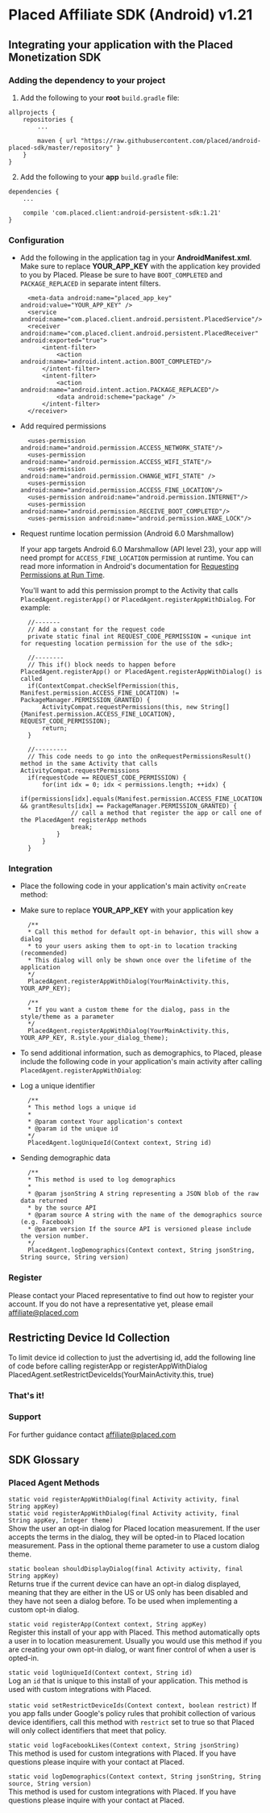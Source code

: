 # Placed Affiliate SDK (Android) v1.21
  
## Integrating your application with the Placed Monetization SDK
  
### Adding the dependency to your project

1. Add the following to your **root** `build.gradle` file:

```
allprojects {
    repositories {
        ...

        maven { url "https://raw.githubusercontent.com/placed/android-placed-sdk/master/repository" }
    }
}
```

2. Add the following to your **app** `build.gradle` file:

```
dependencies {
    ...

    compile 'com.placed.client:android-persistent-sdk:1.21'
}
```
  
### Configuration
* Add the following in the application tag in your **AndroidManifest.xml**. Make sure to replace **YOUR\_APP\_KEY** with the application key provided to you by Placed. Please be sure to have `BOOT_COMPLETED` and `PACKAGE_REPLACED` in separate intent filters.

        <meta-data android:name="placed_app_key" android:value="YOUR_APP_KEY" />  
        <service android:name="com.placed.client.android.persistent.PlacedService"/>  
        <receiver android:name="com.placed.client.android.persistent.PlacedReceiver" android:exported="true">  
            <intent-filter>
                <action android:name="android.intent.action.BOOT_COMPLETED"/>
            </intent-filter>
            <intent-filter>
                <action android:name="android.intent.action.PACKAGE_REPLACED"/>
                <data android:scheme="package" />
            </intent-filter> 
        </receiver>  

* Add required permissions
        
        <uses-permission android:name="android.permission.ACCESS_NETWORK_STATE"/>  
        <uses-permission android:name="android.permission.ACCESS_WIFI_STATE"/>  
        <uses-permission android:name="android.permission.CHANGE_WIFI_STATE" />  
        <uses-permission android:name="android.permission.ACCESS_FINE_LOCATION"/>  
        <uses-permission android:name="android.permission.INTERNET"/>  
        <uses-permission android:name="android.permission.RECEIVE_BOOT_COMPLETED"/>  
        <uses-permission android:name="android.permission.WAKE_LOCK"/>  
  
* Request runtime location permission (Android 6.0 Marshmallow)

    If your app targets Android 6.0 Marshmallow (API level 23), your app will need prompt for `ACCESS_FINE_LOCATION` permission at runtime. You can read more information in Android's documentation for [Requesting Permissions at Run Time](http://developer.android.com/training/permissions/requesting.html).

    You'll want to add this permission prompt to the Activity that calls `PlacedAgent.registerApp()` or `PlacedAgent.registerAppWithDialog`. For example:


        //-------
        // Add a constant for the request code
        private static final int REQUEST_CODE_PERMISSION = <unique int for requesting location permission for the use of the sdk>;

        //--------
        // This if() block needs to happen before PlacedAgent.registerApp() or PlacedAgent.registerAppWithDialog() is called
        if(ContextCompat.checkSelfPermission(this, Manifest.permission.ACCESS_FINE_LOCATION) != PackageManager.PERMISSION_GRANTED) {
            ActivityCompat.requestPermissions(this, new String[] {Manifest.permission.ACCESS_FINE_LOCATION}, REQUEST_CODE_PERMISSION);
            return;
        }

        //---------
        // This code needs to go into the onRequestPermissionsResult() method in the same Activity that calls ActivityCompat.requestPermissions
        if(requestCode == REQUEST_CODE_PERMISSION) {
            for(int idx = 0; idx < permissions.length; ++idx) {
                if(permissions[idx].equals(Manifest.permission.ACCESS_FINE_LOCATION) && grantResults[idx] == PackageManager.PERMISSION_GRANTED) {
                    // call a method that register the app or call one of the PlacedAgent registerApp methods
                    break;
                }
            }
        }

### Integration

* Place the following code in your application's main activity `onCreate` method:
* Make sure to replace **YOUR\_APP\_KEY** with your application key

        /**
        * Call this method for default opt-in behavior, this will show a dialog
        * to your users asking them to opt-in to location tracking (recommended)
        * This dialog will only be shown once over the lifetime of the application
        */
        PlacedAgent.registerAppWithDialog(YourMainActivity.this, YOUR_APP_KEY);  
        
        /**
        * If you want a custom theme for the dialog, pass in the style/theme as a parameter
        */
        PlacedAgent.registerAppWithDialog(YourMainActivity.this, YOUR_APP_KEY, R.style.your_dialog_theme);

* To send additional information, such as demographics, to Placed, please include the following code in your application's main activity after calling `PlacedAgent.registerAppWithDialog`:

* Log a unique identifier

        /**  
        * This method logs a unique id  
        *  
        * @param context Your application's context  
        * @param id the unique id  
        */
        PlacedAgent.logUniqueId(Context context, String id)

* Sending demographic data

        /**
        * This method is used to log demographics
        *
        * @param jsonString A string representing a JSON blob of the raw data returned  
        * by the source API
        * @param source A string with the name of the demographics source (e.g. Facebook)  
        * @param version If the source API is versioned please include the version number.  
        */
        PlacedAgent.logDemographics(Context context, String jsonString, String source, String version)

### Register
Please contact your Placed representative to find out how to register your account. If you do not have a representative yet, please email [affiliate@placed.com](mailto:affiliate@placed.com)

## Restricting Device Id Collection
To limit device id collection to just the advertising id, add the following line of code before calling registerApp or registerAppWithDialog
        PlacedAgent.setRestrictDeviceIds(YourMainActivity.this, true)

### That's it!

### Support
For further guidance contact [affiliate@placed.com](mailto:affliate@placed.com)

## SDK Glossary

### Placed Agent Methods  
  
`static void registerAppWithDialog(final Activity activity, final String appKey)`  
`static void registerAppWithDialog(final Activity activity, final String appKey, Integer theme)`  
Show the user an opt-in dialog for Placed location measurement. If the user accepts the terms in the dialog, they will be opted-in to Placed location measurement. Pass in the optional theme parameter to use a custom dialog theme.

`static boolean shouldDisplayDialog(final Activity activity, final String appKey)`  
Returns true if the current device can have an opt-in dialog displayed, meaning that they are either in the US or US only has been disabled and they have not seen a dialog before. To be used when implementing a custom opt-in dialog.

`static void registerApp(Context context, String appKey)`  
Register this install of your app with Placed. This method automatically opts a user in to location measurement. Usually you would use this method if you are creating your own opt-in dialog, or want finer control of when a user is opted-in.  
  
`static void logUniqueId(Context context, String id)`  
Log an `id` that is unique to this install of your application. This method is used with custom integrations with Placed.
  
`static void setRestrictDeviceIds(Context context, boolean restrict)`
If you app falls under Google's policy rules that prohibit collection of various device identifiers, call this method with `restrict` set to true so that Placed will only collect identifiers that meet that policy.
  
`static void logFacebookLikes(Context context, String jsonString)`  
This method is used for custom integrations with Placed. If you have questions please inquire with your contact at Placed.  
  
`static void logDemographics(Context context, String jsonString, String source, String version)`  
This method is used for custom integrations with Placed. If you have questions please inquire with your contact at Placed.  

